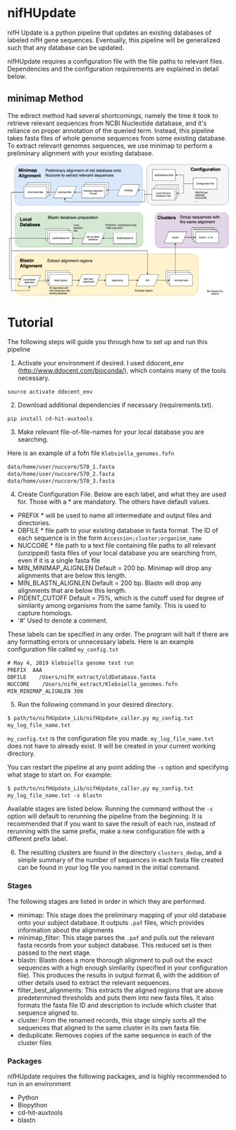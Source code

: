 # nifHUpdate
nifH Update is a python pipeline that updates an existing databases of labeled nifH gene sequences. 
Eventually, this pipeline will be generalized such that any database can be updated. 

nifHUpdate requires a configuration file with the file paths to relevant files. Dependencies and the configuration requirements are explained in detail below.

## minimap Method
The edirect method had several shortcomings, namely the time it took to retrieve relevant sequences from NCBI Nucleotide database, and it's reliance on proper annotation of the queried term. Instead, this pipeline takes fasta files of whole genome sequences from some existing database. To extract relevant genomes sequences, we use minimap to perform a preliminary alignment with your existing database. 

![Pipeline Illustration](/nifHupdate_minimap.png?raw=true "nifHupdate pipeline structure")

# Tutorial
The following steps will guide you through how to set up and run this pipeline

1) Activate your environment if desired. I used ddocent_env (http://www.ddocent.com/bioconda/), which contains many of the tools necessary.
```
source activate ddocent_env
```
2) Download additional dependencies if necessary (requirements.txt). 
```
pip install cd-hit-auxtools
```
3) Make relevant file-of-file-names for your local database you are searching.

Here is an example of a fofn file `Klebsiella_genomes.fofn`
```
data/home/user/nuccore/570_1.fasta
data/home/user/nuccore/570_2.fasta
data/home/user/nuccore/570_3.fasta
```
4) Create Configuration File. Below are each label, and what they are used for. Those with a * are mandatory. The others have default values. 
- PREFIX * will be used to name all intermediate and output files and directories.
- DBFILE * file path to your existing database in fasta format. The ID of each sequence is in the form `Accession;cluster;organism_name`
- NUCCORE * file path to a text file containing file paths to all relevant (unzipped) fasta files of your local database you are searching from, even if it is a single fasta file
- MIN_MINIMAP_ALIGNLEN Default = 200 bp. Minimap will drop any alignments that are below this length.
- MIN_BLASTN_ALIGNLEN Default = 200 bp. Blastn will drop any alignments that are below this length.
- PIDENT_CUTOFF Default = 75%, which is the cutoff used for degree of similarity among organisms from the same family. This is used to capture homologs. 
- '#' Used to denote a comment. 

These labels can be specified in any order. The program will halt if there are any formatting errors or unnecessary labels. Here is an example configuration file called `my_config.txt`
```
# May 4, 2019 klebsiella genome test run
PREFIX  AAA
DBFILE    /Users/nifH_extract/oldDatabase.fasta
NUCCORE    /Users/nifH_extract/Klebsiella_genomes.fofn
MIN_MINIMAP_ALIGNLEN 300
```

5) Run the following command in your desired directory.

```
$ path/to/nifHUpdate_Lib/nifHUpdate_caller.py my_config.txt my_log_file_name.txt
```
`my_config.txt` is the configuration file you made. `my_log_file_name.txt` does not have to already exist. It will be created in your current working directory.

You can restart the pipeline at any point adding the `-s` option and specifying what stage to start on. For example:

```
$ path/to/nifHUpdate_Lib/nifHUpdate_caller.py my_config.txt my_log_file_name.txt -s blastn
```
Available stages are listed below. Running the command without the `-s` option will default to rerunning the pipeline from the beginning. It is recommended that if you want to save the result of each run, instead of rerunning with the same prefix, make a new configuration file with a different prefix label. 

6) The resulting clusters are found in the directory `clusters_dedup`, and a simple summary of the number of sequences in each fasta file created can be found in your log file you named in the initial command.

### Stages
The following stages are listed in order in which they are performed.
- minimap: 
  This stage does the preliminary mapping of your old database onto your subject database. It outputs `.paf` files, which provides information about the alignments
- minimap_filter:
  This stage parses the `.paf` and pulls out the relevant fasta records from your subject database. This reduced set is then passed to the next stage.
- blastn:
  Blastn does a more thorough alignment to pull out the exact sequences with a high enough similarity (specified in your configuration file). This produces the results in output format 6, with the addition of other details used to extract the relevant sequences. 
- filter_best_alignments:
  This extracts the aligned regions that are above predetermined thresholds and puts them into new fasta files. It also formats the fasta file ID and description to include which cluster that sequence aligned to. 
- cluster: 
  From the renamed records, this stage simply sorts all the sequences that aligned to the same cluster in its own fasta file.
- deduplicate: 
  Removes copies of the same sequence in each of the cluster files

### Packages
nifHUpdate requires the following packages, and is highly recommended to run in an environment
- Python 
- Biopython
- cd-hit-auxtools 
- blastn



